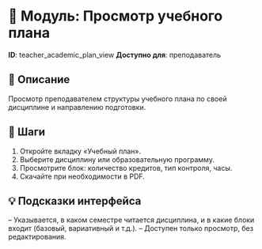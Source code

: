 # 📘 Модуль: Просмотр учебного плана
**ID**: teacher_academic_plan_view
**Доступно для**: преподаватель

## 📝 Описание
Просмотр преподавателем структуры учебного плана по своей дисциплине и направлению подготовки.

## 🩜 Шаги
1. Откройте вкладку «Учебный план».
2. Выберите дисциплину или образовательную программу.
3. Просмотрите блок: количество кредитов, тип контроля, часы.
4. Скачайте при необходимости в PDF.

## 💡 Подсказки интерфейса
– Указывается, в каком семестре читается дисциплина, и в какие блоки входит (базовый, вариативный и т.д.).
– Доступен только просмотр, без редактирования.
